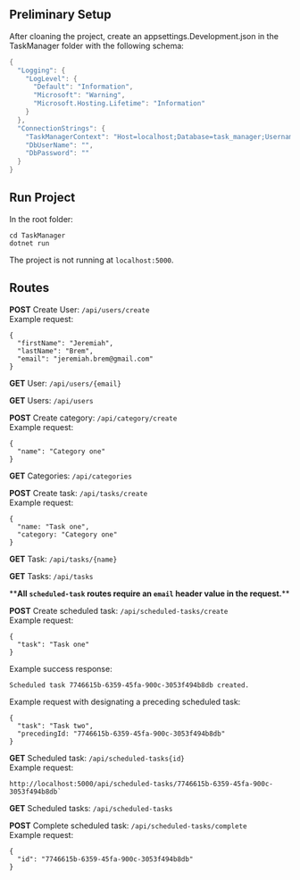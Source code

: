 ## Preliminary Setup

After cloaning the project, create an appsettings.Development.json in the TaskManager folder with the following schema:
```c#
{
  "Logging": {
    "LogLevel": {
      "Default": "Information",
      "Microsoft": "Warning",
      "Microsoft.Hosting.Lifetime": "Information"
    }
  },
  "ConnectionStrings": {
    "TaskManagerContext": "Host=localhost;Database=task_manager;Username=YOUR_USERNAME;Password=YOUR_PASSWORD",
    "DbUserName": "",
    "DbPassword": ""
  }
}
```
## Run Project

In the root folder:
```
cd TaskManager
dotnet run
```
The project is not running at `localhost:5000`.
## Routes
**POST** Create User: `/api/users/create`    
Example request:
```
{
  "firstName": "Jeremiah",
  "lastName": "Brem",
  "email": "jeremiah.brem@gmail.com"
}
```

**GET** User: `/api/users/{email}`    

**GET** Users: `/api/users`   

**POST** Create category: `/api/category/create`   
Example request:
```
{
  "name": "Category one"
}
```

**GET** Categories: `/api/categories`   

**POST** Create task: `/api/tasks/create`   
Example request:
```
{
  "name: "Task one",
  "category: "Category one"
}
```

**GET** Task: `/api/tasks/{name}`    

**GET** Tasks: `/api/tasks`   

\*\***All `scheduled-task` routes require an `email` header value in the request.**\*\*

**POST** Create scheduled task: `/api/scheduled-tasks/create`   
Example request:
```
{
  "task": "Task one"
}
```
Example success response:
```
Scheduled task 7746615b-6359-45fa-900c-3053f494b8db created.
```
Example request with designating a preceding scheduled task:
```
{
  "task": "Task two",
  "precedingId: "7746615b-6359-45fa-900c-3053f494b8db"
}
```

**GET** Scheduled task: `/api/scheduled-tasks{id}`   
Example request:
```
http://localhost:5000/api/scheduled-tasks/7746615b-6359-45fa-900c-3053f494b8db`
```

**GET** Scheduled tasks: `/api/scheduled-tasks`    

**POST** Complete scheduled task: `/api/scheduled-tasks/complete`    
Example request:
```
{
  "id": "7746615b-6359-45fa-900c-3053f494b8db"
}
```
